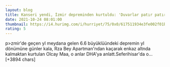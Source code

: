 ```yaml
--- 
layout: blog
title: Kanseri yendi, İzmir depreminden kurtuldu: 'Duvarlar patır patır açılıyordu'
date: 2021-10-24 08:01:00
thumbnail: https://i4.hurimg.com/i/hurriyet/75/0x0/617511934e3fe002f01bb8dd.jpg
rating: 5
---
```

p&gt;zmir'de geçen yl meydana gelen 6.6 büyüklüündeki depremin yl dönümüne günler kala, Rza Bey Apartman'ndan kaçarak enkaz altnda kalmaktan kurtulan Olcay Maa, o anlar DHA'ya anlatt.Seferihisar'da o… [+3894 chars]